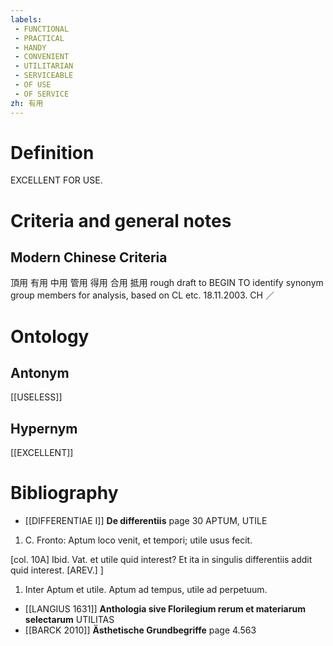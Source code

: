```yaml
---
labels: 
 - FUNCTIONAL
 - PRACTICAL
 - HANDY
 - CONVENIENT
 - UTILITARIAN
 - SERVICEABLE
 - OF USE
 - OF SERVICE
zh: 有用
---
```


# Definition
EXCELLENT FOR USE.
# Criteria and general notes
## Modern Chinese Criteria
頂用
有用
中用
管用
得用
合用
抵用
rough draft to BEGIN TO identify synonym group members for analysis, based on CL etc. 18.11.2003. CH ／
# Ontology

## Antonym
[[USELESS]]
## Hypernym
[[EXCELLENT]]
# Bibliography
- [[DIFFERENTIAE I]]
**De differentiis** page 30
APTUM, UTILE
1. C. Fronto: Aptum loco venit, et tempori; utile usus fecit.

[col. 10A] Ibid. Vat. et utile quid interest? Et ita in singulis differentiis addit quid interest. [AREV.]
]
1. Inter Aptum et utile. Aptum ad tempus, utile ad perpetuum.
- [[LANGIUS 1631]]
**Anthologia sive Florilegium rerum et materiarum selectarum** 
UTILITAS
- [[BARCK 2010]]
**Ästhetische Grundbegriffe** page 4.563
